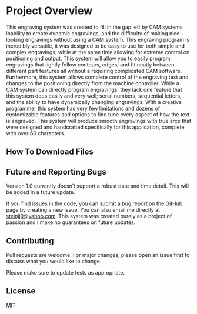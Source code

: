 # Project Overview
This engraving system was created to fill in the gap left by CAM systems inability to create dynamic engravings, and the difficulty of making nice looking engravings without using a CAM system. This engraving program is incredibly versatile, it was designed to be easy to use for both simple and complex engravings, while at the same time allowing for extreme control on positioning and output. This system will allow you to easily program engravings that tightly follow contours, edges, and fit neatly between different part features all without a requiring complicated CAM software. Furthermore, this system allows complete control of the engraving text and changes to the positioning directly from the machine controller. While a CAM system can directly program engravings, they lack one feature that this system does easily and very well; serial numbers, sequential letters, and the ability to have dynamically changing engravings. With a creative programmer this system has very few limitations and dozens of customizable features and options to fine tune every aspect of how the text is engraved. This system will produce smooth engravings with true arcs that were designed and handcrafted specifically for this application, complete with over 60 characters.

## How To Download Files


## Future and Reporting Bugs
Version 1.0 currently doesn’t support a robust date and time detail. This will be added in a future update.

If you find issues in the code, you can submit a bug report on the GitHub page by creating a new issue. You can also email me directly at steinjj9@yahoo.com. This system was created purely as a project of passion and I make no guarantees on future updates. 

## Contributing
Pull requests are welcome. For major changes, please open an issue first to discuss what you would like to change.

Please make sure to update tests as appropriate.

## License
[MIT](https://choosealicense.com/licenses/mit/)
